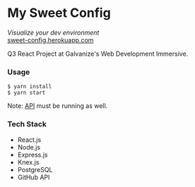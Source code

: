 # My Sweet Config

*Visualize your dev environment*
<br>
[sweet-config.herokuapp.com][2]

Q3 React Project at Galvanize's Web Development Immersive.

### Usage

```shell
$ yarn install
$ yarn start
```

Note: [API](https://github.com/JBallin/sweet-api) must be running as well.

### Tech Stack
* React.js
* Node.js
* Express.js
* Knex.js
* PostgreSQL
* GitHub API

[2]: https://sweet-config.herokuapp.com
